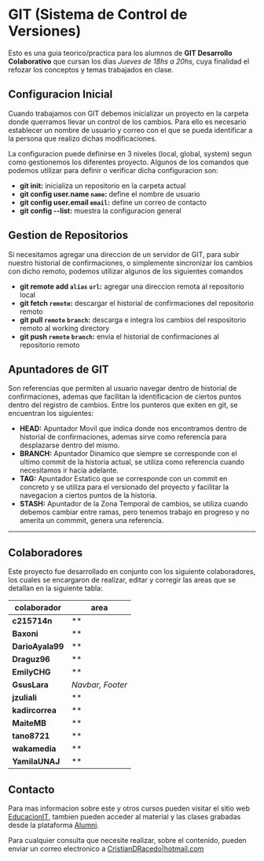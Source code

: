 # GIT (Sistema de Control de Versiones)

Esto es una guia teorico/practica para los alumnos de __GIT Desarrollo Colaborativo__ que cursan los dias _Jueves de 18hs a 20hs_, cuya finalidad el refozar los conceptos y temas trabajados en clase.

## Configuracion Inicial

Cuando trabajamos con GIT debemos inicializar un proyecto en la carpeta donde querramos llevar un control de los cambios. Para ello es necesario establecer un nombre de usuario y correo con el que se pueda identificar a la persona que realizo dichas modificaciones.

La configuracion puede definirse en 3 niveles (local, global, system) segun como gestionemos los diferentes proyecto. Algunos de los comandos que podemos utilizar para definir o verificar dicha configuracion son:

* __git init:__ inicializa un repositorio en la carpeta actual
* __git config user.name `name`:__ define el nombre de usuario
* __git config user.email `email`:__ define un correo de contacto
* __git config --list:__ muestra la configuracion general

## Gestion de Repositorios

Si necesitamos agregar una direccion de un servidor de GIT, para subir nuestro historial de confirmaciones, o simplemente sincronizar los cambios con dicho remoto, podemos utilizar algunos de los siguientes comandos

* __git remote add `alias` `url`:__ agregar una direccion remota al repositorio local
* __git fetch `remote`:__ descargar el historial de confirmaciones del repositorio remoto
* __git pull `remote` `branch`:__ descarga e integra los cambios del respositorio remoto al working directory
* __git push `remote` `branch`:__ envia el historial de confirmaciones al repositorio remoto

## Apuntadores de GIT

Son referencias que permiten al usuario navegar dentro de historial de confirmaciones, ademas que facilitan la identificacion de ciertos puntos dentro del registro de cambios. Entre los punteros que exiten en git, se encuentran los siguientes:

* __HEAD:__ Apuntador Movil que indica donde nos encontramos dentro de historial de confirmaciones, ademas sirve como referencia para desplazarse dentro del mismo.
* __BRANCH:__ Apuntador Dinamico que siempre se corresponde con el ultimo commit de la historia actual, se utiliza como referencia cuando necesitamos ir hacia adelante.
* __TAG:__ Apuntador Estatico que se corresponde con un commit en concreto y se utiliza para el versionado del proyecto y facilitar la navegacion a ciertos puntos de la historia.
* __STASH:__ Apuntador de la Zona Temporal de cambios, se utiliza cuando debemos cambiar entre ramas, pero tenemos trabajo en progreso y no amerita un commmit, genera una referencia.

---

## Colaboradores

Este proyecto fue desarrollado en conjunto con los siguiente colaboradores, los cuales se encargaron de realizar, editar y corregir las areas que se detallan en la siguiente tabla:

|colaborador|area|
|-|-|
|**c215714n** | ** |
|**Baxoni** | ** |
|**DarioAyala99** | ** |
|**Draguz96** | ** |
|**EmilyCHG** | ** |
|**GsusLara** | *Navbar, Footer* |
|**jzuliali** | ** |
|**kadircorrea** | ** |
|**MaiteMB** | ** |
|**tano8721** | ** |
|**wakamedia** | ** |
|**YamilaUNAJ** | ** |

## Contacto

Para mas informacion sobre este y otros cursos pueden visitar el sitio web [EducacionIT](https://educacionit.com.ar), tambien pueden acceder al material y las clases grabadas desde la plataforma [Alumni](https://alumni.education). 

Para cualquier consulta que necesite realizar, sobre el contenido, pueden enviar un correo electronico a [CristianDRacedo|hotmail.com](mailto:cristiandracedo|hotmail.com)